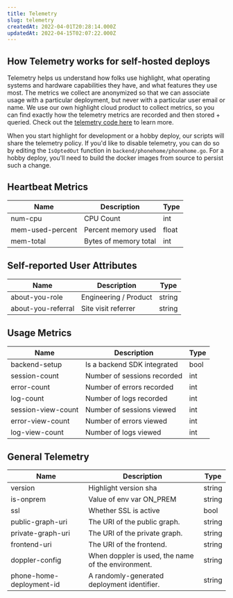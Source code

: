 ```yaml
---
title: Telemetry
slug: telemetry
createdAt: 2022-04-01T20:28:14.000Z
updatedAt: 2022-04-15T02:07:22.000Z
---
```


## How Telemetry works for self-hosted deploys

Telemetry helps us understand how folks use highlight, what operating systems and hardware capabilities they have, and what features they use most. The metrics we collect are anonymized so that we can associate usage with a particular deployment, but never with a particular user email or name. We use our own highlight cloud product to collect metrics, so you can find exactly how the telemetry metrics are recorded and then stored + queried. Check out the [telemetry code here](https://github.com/highlight/highlight/blob/main/backend/phonehome/phonehome.go) to learn more.

When you start highlight for development or a hobby deploy, our scripts will share the telemetry policy. If you'd like to disable telemetry, you can do so by editing the `IsOptedOut` function in `backend/phonehome/phonehome.go`. For a hobby deploy, you'll need to build the docker images from source to persist such a change.

## Heartbeat Metrics

| Name             | Description           | Type   |
|------------------|-----------------------|--------|
| num-cpu          | CPU Count             | int    |
| mem-used-percent | Percent memory used   | float  |
| mem-total        | Bytes of memory total | int    |

## Self-reported User Attributes

| Name               | Description           | Type   |
|--------------------|-----------------------|--------|
| about-you-role     | Engineering / Product | string |
| about-you-referral | Site visit referrer   | string |

## Usage Metrics

| Name               | Description                 | Type |
|--------------------|-----------------------------|------|
| backend-setup      | Is a backend SDK integrated | bool |
| session-count      | Number of sessions recorded | int  |
| error-count        | Number of errors recorded   | int  |
| log-count          | Number of logs recorded     | int  |
| session-view-count | Number of sessions viewed   | int  |
| error-view-count   | Number of errors viewed     | int  |
| log-view-count     | Number of logs viewed       | int  |

## General Telemetry

| Name                     | Description                                        | Type   |
|--------------------------|----------------------------------------------------|--------|
| version                  | Highlight version sha                              | string |
| is-onprem                | Value of env var ON_PREM                           | string |
| ssl                      | Whether SSL is active                              | bool   |
| public-graph-uri         | The URI of the public graph.                       | string |
| private-graph-uri        | The URI of the private graph.                      | string |
| frontend-uri             | The URI of the frontend.                           | string |
| doppler-config           | When doppler is used, the name of the environment. | string |
| phone-home-deployment-id | A randomly-generated deployment identifier.        | string |
